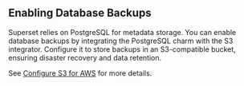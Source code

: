 ## Enabling Database Backups
Superset relies on PostgreSQL for metadata storage. You can enable database backups by integrating the PostgreSQL charm with the S3 integrator. Configure it to store backups in an S3-compatible bucket, ensuring disaster recovery and data retention.

See [Configure S3 for AWS](https://charmhub.io/postgresql-k8s/docs/h-configure-s3-aws) for more details.